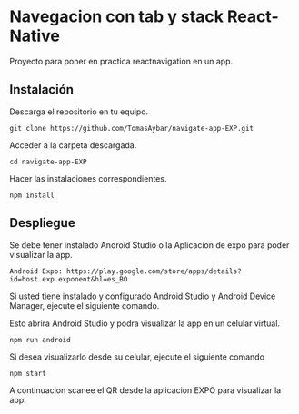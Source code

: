 # Navegacion con tab y stack React-Native

Proyecto para poner en practica reactnavigation en un app.

## Instalación

Descarga el repositorio en tu equipo.

```
git clone https://github.com/TomasAybar/navigate-app-EXP.git
```

Acceder a la carpeta descargada.

```
cd navigate-app-EXP
```

Hacer las instalaciones correspondientes.

```
npm install
```

## Despliegue

Se debe tener instalado Android Studio o la Aplicacion de expo para poder visualizar la app.

```
Android Expo: https://play.google.com/store/apps/details?id=host.exp.exponent&hl=es_BO
```

Si usted tiene instalado y configurado Android Studio y Android Device Manager, ejecute el siguiente comando.

Esto abrira Android Studio y podra visualizar la app en un celular virtual.

```
npm run android
```

Si desea visualizarlo desde su celular, ejecute el siguiente comando

```
npm start
```

A continuacion scanee el QR desde la aplicacion EXPO para visualizar la app.
